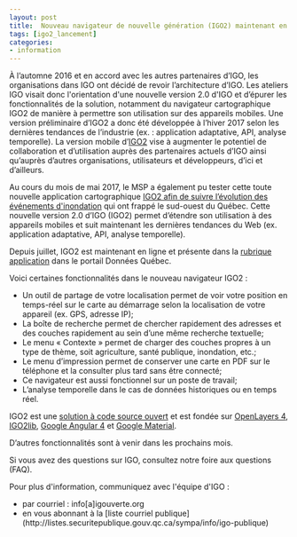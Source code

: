 ```yaml
---
layout: post
title:  Nouveau navigateur de nouvelle génération (IGO2) maintenant en ligne
tags: [igo2_lancement] 
categories:
- information
---
```


À l’automne 2016 et en accord avec les autres partenaires d’IGO, les organisations dans IGO ont décidé de revoir l’architecture d’IGO. 
Les ateliers IGO visait donc l'orientation d'une nouvelle version 2.0 d'IGO et d’épurer les fonctionnalités de la solution, notamment du navigateur cartographique IGO2 de manière à permettre son utilisation sur des appareils mobiles. 
Une version préliminaire d’IGO2 a donc été développée à l’hiver 2017 selon les dernières tendances de l’industrie (ex. : application adaptative, API, analyse temporelle). 
La  version  mobile  d’[IGO2](https://geoegl.msp.gouv.qc.ca/igo2/apercu-qc/) vise à augmenter le potentiel de collaboration et d’utilisation auprès des partenaires actuels d’IGO ainsi qu’auprès d’autres organisations, utilisateurs et développeurs, d’ici et d’ailleurs.

Au cours du mois de mai 2017, le MSP a également pu tester cette toute nouvelle application cartographique [IGO2 afin de suivre l’évolution des événements d'inondation](https://geoegl.msp.gouv.qc.ca/igo2/apercu-qc/?context=inondation) qui ont frappé le sud-ouest du Québec.
Cette nouvelle version 2.0 d’IGO (IGO2) permet d’étendre son utilisation à des appareils mobiles et suit maintenant les dernières tendances du Web (ex. application adaptative, API, analyse temporelle).

Depuis juillet, IGO2 est maintenant en ligne et présente dans la [rubrique application](https://www.donneesquebec.ca/fr/applications/) dans le portail Données Québec.

<div class="liste_igo2" markdown="1" >
Voici certaines fonctionnalités dans le nouveau navigateur IGO2 :
<ul>
<li>Un outil de partage de votre localisation permet de voir votre position en temps-réel sur le carte au démarrage selon la localisation de votre appareil (ex. GPS, adresse IP);</li>
<li>La boîte de recherche permet de chercher rapidement des adresses et des couches rapidement au sein d’une même recherche textuelle;</li>
<li>Le menu « Contexte » permet de charger des couches propres à un type de thème, soit agriculture, santé publique, inondation, etc.;</li>
<li>Le menu d’impression permet de conserver une carte en PDF sur le téléphone et la consulter plus tard sans être connecté;</li>
<li>Ce navigateur est aussi fonctionnel sur un poste de travail;</li>
<li>L’analyse temporelle dans le cas de données historiques ou en temps réel.</li>
		</ul>
</div>

IGO2 est une [solution à code source ouvert](https://github.com/infra-geo-ouverte/igo2) et est fondée sur [OpenLayers 4](https://openlayers.org/), [IGO2lib](https://github.com/infra-geo-ouverte/igo2-lib), [Google Angular 4](https://angular.io/) et [Google Material](https://material.io/).

D’autres fonctionnalités sont à venir dans les prochains mois.

Si vous avez des questions sur IGO, consultez notre foire aux questions (FAQ).

Pour plus d'information, communiquez avec l'équipe d'IGO :
<div class="contact" markdown="1" >
<ul>
			<li>par courriel : info[a]igouverte.org</li>
			<li>en vous abonnant  à la [liste courriel publique](http://listes.securitepublique.gouv.qc.ca/sympa/info/igo-publique) </li>
		</ul>
</div>
